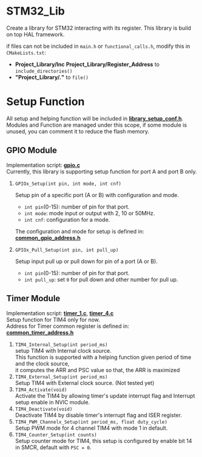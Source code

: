 # STM32_Lib
Create a library for STM32 interacting with its register. This library is build on top HAL framework.

if files can not be included in `main.h` or `functional_calls.h`, modify this in `CMakeLists.txt`:
- **Project_Library/Inc** **Project_Library/Register_Address** to `include_directories()`
- **"Project_Library/*.*"** to `file()`

# Setup Function
All setup and helping function will be included in **[library_setup_conf.h](Core/Inc/library_setup_conf.h)**.  
Modules and Function are managed under this scope, if some module is unused, you can comment it to reduce the flash memory.
## GPIO Module
Implementation script: **[gpio.c](Project_Library/Src/gpio.c)**  
Currently, this library is supporting setup function for port A and port B only.
1. `GPIOx_Setup(int pin, int mode, int cnf)`
   
   Setup pin of a specific port (A or B) with configuration and mode. 
    - `int pin`(0-15): number of pin for that port.
    - `int mode`: mode input or output with 2, 10 or 50MHz.
    - `int cnf`: configuration for a mode.
   
   The configuration and mode for setup is defined in: **[common_gpio_address.h](Project_Library/Register_Address/common_gpio_address.h)**
2. `GPIOx_Pull_Setup(int pin, int pull_up)`
   
   Setup input pull up or pull down for pin of a port (A or B).
   - `int pin`(0-15): number of pin for that port.
   - `int pull_up`: set `0` for pull down and other number for pull up.

## Timer Module
Implementation script: **[timer_1.c](Project_Library/Src/timer_1.c)**, **[timer_4.c](Project_Library/Src/timer_4.c)**  
Setup function for TIM4 only for now.  
Address for Timer common register is defined in: **[common_timer_address.h](Project_Library/Register_Address/common_timer_address.h)** 
1. `TIM4_Internal_Setup(int period_ms)`  
   setup TIM4 with Internal clock source.  
   This function is supported with a helping function given period of time and the clock source,  
   it computes the ARR and PSC value so that, the ARR is maximized
2. `TIM4_External_Setup(int period_ms)`  
   Setup TIM4 with External clock source. (Not tested yet)
3. `TIM4_Activate(void)`  
   Activate the TIM4 by allowing timer's update interrupt flag and Interrupt setup enable in NVIC module. 
4. `TIM4_Deactivate(void)`  
   Deactivate TIM4 by disable timer's interrupt flag and ISER register.
5. `TIM4_PWM_Channelx_Setup(int period_ms, float duty_cycle)`  
   Setup PWM mode for 4 channel TIM4 with mode 1 in default.
6. `TIM4_Counter_Setup(int counts)`  
   Setup counter mode for TIM4, this setup is configured by enable bit 14 in SMCR, default with `PSC = 0`.